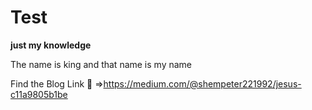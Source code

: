 # Test
**just my knowledge**

The name is king and that name is my name

Find the Blog Link :link: =>https://medium.com/@shempeter221992/jesus-c11a9805b1be